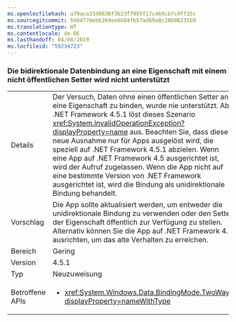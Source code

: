 ```yaml
---
ms.openlocfilehash: a70aca33d0830f3b23ff985f17c469cb7c4ff35c
ms.sourcegitcommit: 5b6d778ebb269ee6684fb57ad69a8c28b06235b9
ms.translationtype: HT
ms.contentlocale: de-DE
ms.lasthandoff: 04/08/2019
ms.locfileid: "59234723"
---
```

### <a name="two-way-data-binding-to-a-property-with-a-non-public-setter-is-not-supported"></a>Die bidirektionale Datenbindung an eine Eigenschaft mit einem nicht öffentlichen Setter wird nicht unterstützt

|   |   |
|---|---|
|Details|Der Versuch, Daten ohne einen öffentlichen Setter an eine Eigenschaft zu binden, wurde nie unterstützt. Ab .NET Framework 4.5.1 löst dieses Szenario <xref:System.InvalidOperationException?displayProperty=name> aus. Beachten Sie, dass diese neue Ausnahme nur für Apps ausgelöst wird, die speziell auf .NET Framework 4.5.1 abzielen. Wenn eine App auf .NET Framework 4.5 ausgerichtet ist, wird der Aufruf zugelassen. Wenn die App nicht auf eine bestimmte Version von .NET Framework ausgerichtet ist, wird die Bindung als unidirektionale Bindung behandelt.|
|Vorschlag|Die App sollte aktualisiert werden, um entweder die unidirektionale Bindung zu verwenden oder den Setter der Eigenschaft öffentlich zur Verfügung zu stellen. Alternativ können Sie die App auf .NET Framework 4.5 ausrichten, um das alte Verhalten zu erreichen.|
|Bereich|Gering|
|Version|4.5.1|
|Typ|Neuzuweisung|
|Betroffene APIs|<ul><li><xref:System.Windows.Data.BindingMode.TwoWay?displayProperty=nameWithType></li></ul>|
